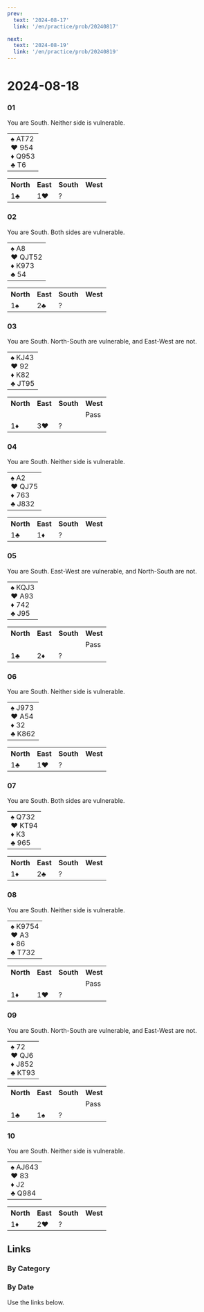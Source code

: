 ```yaml
---
prev:
  text: '2024-08-17'
  link: '/en/practice/prob/20240817'

next:
  text: '2024-08-19'
  link: '/en/practice/prob/20240819'
---
```


# 2024-08-18

### 01

You are South. Neither side is vulnerable.

<table class="hand">
	<tr>
		<td>♠️ AT72<br>♥️ 954<br>♦️ Q953<br>♣️ T6</td>
	</tr>
</table>

<table class="auction">
	<tr>
		<th>North</th>
		<th>East</th>
		<th>South</th>
		<th>West</th>
	</tr>
	<tr>
		<td>1♣️</td>
		<td>1♥️</td>
		<td>?</td>
		<td></td>
	</tr>
</table>

### 02

You are South. Both sides are vulnerable.

<table class="hand">
	<tr>
		<td>♠️ A8<br>♥️ QJT52<br>♦️ K973<br>♣️ 54</td>
	</tr>
</table>

<table class="auction">
	<tr>
		<th>North</th>
		<th>East</th>
		<th>South</th>
		<th>West</th>
	</tr>
	<tr>
		<td>1♠️</td>
		<td>2♣️</td>
		<td>?</td>
		<td></td>
	</tr>
</table>

### 03

You are South. North-South are vulnerable, and East-West are not.

<table class="hand">
	<tr>
		<td>♠️ KJ43<br>♥️ 92<br>♦️ K82<br>♣️ JT95</td>
	</tr>
</table>

<table class="auction">
	<tr>
		<th>North</th>
		<th>East</th>
		<th>South</th>
		<th>West</th>
	</tr>
	<tr>
		<td></td>
		<td></td>
		<td></td>
		<td>Pass</td>
	</tr>
	<tr>
		<td>1♦️</td>
		<td>3♥️</td>
		<td>?</td>
		<td></td>
	</tr>
</table>

### 04

You are South. Neither side is vulnerable.

<table class="hand">
	<tr>
		<td>♠️ A2<br>♥️ QJ75<br>♦️ 763<br>♣️ J832</td>
	</tr>
</table>

<table class="auction">
	<tr>
		<th>North</th>
		<th>East</th>
		<th>South</th>
		<th>West</th>
	</tr>
	<tr>
		<td>1♣️</td>
		<td>1♦️️</td>
		<td>?</td>
		<td></td>
	</tr>
</table>

### 05

You are South. East-West are vulnerable, and North-South are not.

<table class="hand">
	<tr>
		<td>♠️ KQJ3<br>♥️ A93<br>♦️ 742<br>♣️ J95</td>
	</tr>
</table>

<table class="auction">
	<tr>
		<th>North</th>
		<th>East</th>
		<th>South</th>
		<th>West</th>
	</tr>
	<tr>
		<td></td>
		<td></td>
		<td></td>
		<td>Pass</td>
	</tr>
	<tr>
		<td>1♣️</td>
		<td>2♦️</td>
		<td>?</td>
		<td></td>
	</tr>
</table>

### 06

You are South. Neither side is vulnerable.

<table class="hand">
	<tr>
		<td>♠️ J973<br>♥️ A54<br>♦️ 32<br>♣️ K862</td>
	</tr>
</table>

<table class="auction">
	<tr>
		<th>North</th>
		<th>East</th>
		<th>South</th>
		<th>West</th>
	</tr>
	<tr>
		<td>1♣️</td>
		<td>1♥️️</td>
		<td>?</td>
		<td></td>
	</tr>
</table>

### 07

You are South. Both sides are vulnerable.

<table class="hand">
	<tr>
		<td>♠️ Q732<br>♥️ KT94<br>♦️ K3<br>♣️ 965</td>
	</tr>
</table>

<table class="auction">
	<tr>
		<th>North</th>
		<th>East</th>
		<th>South</th>
		<th>West</th>
	</tr>
	<tr>
		<td>1♦️</td>
		<td>2♣️</td>
		<td>?</td>
		<td></td>
	</tr>
</table>

### 08

You are South. Neither side is vulnerable.

<table class="hand">
	<tr>
		<td>♠️ K9754<br>♥️ A3<br>♦️ 86<br>♣️ T732</td>
	</tr>
</table>

<table class="auction">
	<tr>
		<th>North</th>
		<th>East</th>
		<th>South</th>
		<th>West</th>
	</tr>
	<tr>
		<td></td>
		<td></td>
		<td></td>
		<td>Pass</td>
	</tr>
	<tr>
		<td>1♦️</td>
		<td>1♥️</td>
		<td>?</td>
		<td></td>
	</tr>
</table>

### 09

You are South. North-South are vulnerable, and East-West are not.

<table class="hand">
	<tr>
		<td>♠️ 72<br>♥️ QJ6<br>♦️ J852<br>♣️ KT93</td>
	</tr>
</table>

<table class="auction">
	<tr>
		<th>North</th>
		<th>East</th>
		<th>South</th>
		<th>West</th>
	</tr>
	<tr>
		<td></td>
		<td></td>
		<td></td>
		<td>Pass</td>
	</tr>
	<tr>
		<td>1♣️</td>
		<td>1♠️</td>
		<td>?</td>
		<td></td>
	</tr>
</table>

### 10

You are South. Neither side is vulnerable.

<table class="hand">
	<tr>
		<td>♠️ AJ643<br>♥️ 83<br>♦️ J2<br>♣️ Q984</td>
	</tr>
</table>

<table class="auction">
	<tr>
		<th>North</th>
		<th>East</th>
		<th>South</th>
		<th>West</th>
	</tr>
	<tr>
		<td>1♦️</td>
		<td>2♥️</td>
		<td>?</td>
		<td></td>
	</tr>
</table>

## Links

[<Badge type="tip" text="Check Solution"/>](/en/learning/prob/20240818)

### By Category

[<Badge type="tip" text="<--"/>](/en/practice/prob/20240814)
[<Badge type="tip" text="Calendar"/>](/en/practice/calendar/202408)
[<Badge type="info" text="-->"/>](/en/practice/prob/20240818#links)

### By Date

Use the links below.